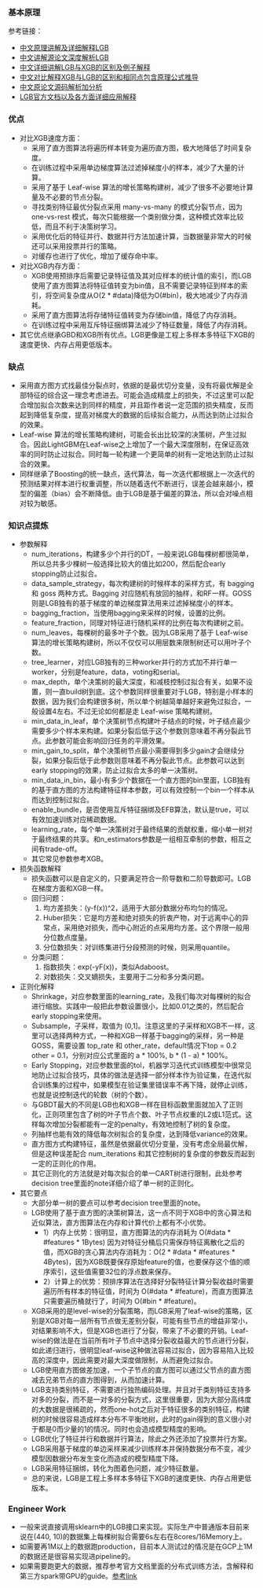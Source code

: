 ### 基本原理
参考链接：
- [中文原理讲解及详细解释LGB](https://zhuanlan.zhihu.com/p/99069186)
- [中文讲解源论文深度解析LGB](https://blog.csdn.net/anshuai_aw1/article/details/83048709)
- [中文详细讲解LGB与XGB的区别及例子解释](https://zhuanlan.zhihu.com/p/366952043)
- [中文对比解释XGB与LGB的区别和相同点包含原理公式推导](https://zhuanlan.zhihu.com/p/87885678)
- [中文原论文源码解析加分析](https://mp.weixin.qq.com/s/XxFHmxV4_iDq8ksFuZM02w)
- [LGB官方文档以及各方面详细应用解释](https://lightgbm.readthedocs.io/en/stable/index.html)
### 优点
- 对比XGB速度方面：
  - 采用了直方图算法将遍历样本转变为遍历直方图，极大地降低了时间复杂度。
  - 在训练过程中采用单边梯度算法过滤掉梯度小的样本，减少了大量的计算。
  - 采用了基于 Leaf-wise 算法的增长策略构建树，减少了很多不必要地计算量及不必要的节点分裂。
  - 寻找类别特征最优分裂点采用 many-vs-many 的模式分裂节点，因为one-vs-rest 模式，每次只能根据一个类别做分类，这种模式效率比较低，而且不利于决策树学习。
  - 采用优化后的特征并行、数据并行方法加速计算，当数据量非常大的时候还可以采用投票并行的策略。
  - 对缓存也进行了优化，增加了缓存命中率。
- 对比XGB内存方面：
  - XGB使用预排序后需要记录特征值及其对应样本的统计值的索引，而LGB使用了直方图算法将特征值转变为bin值，且不需要记录特征到样本的索引，将空间复杂度从O(2 * #data)降低为O(#bin)，极大地减少了内存消耗。
  - 采用了直方图算法将存储特征值转变为存储bin值，降低了内存消耗。
  - 在训练过程中采用互斥特征捆绑算法减少了特征数量，降低了内存消耗。
- 其它优点继承GBD和XGB所有优点。LGB更像是工程上多样本多特征下XGB的速度更快、内存占用更低版本。
### 缺点
- 采用直方图方式找最佳分裂点时，依据的是最优切分变量，没有将最优解是全部特征的综合这一理念考虑进去。可能会造成精度上的损失，不过这里可以配合增加拟合次数来达到同样的精度，并且距作者说一定范围的损失精度，反而起到降低复杂度，提高对梯度大的数据的后续拟合能力，从而达到防止过拟合的效果。
- Leaf-wise 算法的增长策略构建树，可能会长出比较深的决策树，产生过拟合。因此LightGBM在Leaf-wise之上增加了一个最大深度限制，在保证高效率的同时防止过拟合。同时每一轮构建一个更简单的树有一定地达到防止过拟合的效果。
- 同样继承了Boosting的统一缺点，迭代算法，每一次迭代都根据上一次迭代的预测结果对样本进行权重调整，所以随着迭代不断进行，误差会越来越小，模型的偏差（bias）会不断降低。由于LGB是基于偏差的算法，所以会对噪点相对较为敏感。
### 知识点提炼
- 参数解释
  - num_iterations，构建多少个并行的DT，一般来说LGB每棵树都很简单，所以总共多少棵树一般选择比较大的值比如200，然后配合early stopping防止过拟合。
  - data_sample_strategy，每次构建树的时候样本的采样方式，有 bagging 和 goss 两种方式。Bagging 对应随机有放回的抽样，和RF一样。GOSS 则是LGB独有的基于梯度的单边梯度算法用来过滤掉梯度小的样本。
  - bagging_fraction，当使用bagging来采样的时候，设置的比例。
  - feature_fraction，同理对特征进行随机采样的比例在每次构建树之前。
  - num_leaves，每棵树的最多叶子个数。因为LGB采用了基于 Leaf-wise 算法的增长策略构建树，所以不仅仅可以用层数来限制树还可以用叶子个数。
  - tree_learner，对应LGB独有的三种worker并行的方式加不并行单一worker，分别是feature，data，voting和serial。
  - max_depth，单个决策树的最大深度，和减枝控制过拟合有关，如果不设置，则一直build树到底。这个参数同样很重要对于LGB，特别是小样本的数据，因为我们会构建很多树，所以单个树越简单越好来避免过拟合，一般设置4左右。不过无论如何都是走 Leaf-wise 策略构建树。
  - min_data_in_leaf，单个决策树节点构建叶子结点的时候，叶子结点最少需要多少个样本来构建。如果分裂后低于这个参数则意味着不再分裂此节点。此参数可能会影响回归任务的平滑效果。
  - min_gain_to_split，单个决策树节点最小需要得到多少gain才会继续分裂，如果分裂后低于此参数则意味着不再分裂此节点。此参数可以达到early stopping的效果，防止过拟合太多的单一决策树。
  - min_data_in_bin，最小有多少个数据在一个直方图的bin里面，LGB独有的基于直方图的方法构建特征样本参数，可以有效控制一个bin一个样本从而达到控制过拟合。
  - enable_bundle，是否使用互斥特征捆绑及EFB算法，默认是true，可以有效加速训练对应稀疏数据。
  - learning_rate，每个单一决策树对于最终结果的贡献权重，缩小单一树对于最终结果的共享。和n_estimators参数是一组相互牵制的参数，相互之间有trade-off。
  - 其它常见参数参考XGB。
- 损失函数解释
  - 损失函数可以是自定义的，只要满足符合一阶导数和二阶导数即可。LGB在梯度方面和XGB一样。
  - 回归问题：
    1. 均方差损失：(y-f(x))^2，适用于大部分数据分布均匀的情况。
    2. Huber损失：它是均方差和绝对损失的折衷产物，对于远离中心的异常点，采用绝对损失，而中心附近的点采用均方差。这个界限一般用分位数点度量。
    3. 分位数损失：对训练集进行分段预测的时候，则采用quantile。
  - 分类问题：
    1. 指数损失：exp(-yF(x))，类似Adaboost。
    2. 对数损失：交叉嫡损失，主要用于二分和多分类问题。
- 正则化解释
  - Shrinkage，对应参数里面的learning_rate，及我们每次对每棵树的拟合进行缩放。实践中一般把此参数设置很小，比如0.01之类的，然后配合early stopping来使用。
  - Subsample，子采样，取值为 (0,1]。注意这里的子采样和XGB不一样，这里可以选择两种方式，一种和XGB一样基于bagging的采样，另一种是GOSS，需要设置 top_rate 和 other_rate，default情况下top = 0.2 other = 0.1，分别对应公式里面的 a * 100%, b * (1 - a) * 100%。
  - Early Stopping，对应参数里面的tol，机器学习迭代式训练模型中很常见地防止过拟合技巧，具体的做法是选择一部分样本作为验证集，在迭代拟合训练集的过程中，如果模型在验证集里错误率不再下降，就停止训练，也就是说控制迭代的轮数（树的个数）。
  - 与GBDT最大的不同是LGB也和XGB一样在目标函数里面就加入了正则化，正则项里包含了树的叶子节点个数、叶子节点权重的L2或L1范式。这样每次增加分裂都能有一定的penalty，有效地控制了树的复杂度。
  - 列抽样也能有效的降低每次树拟合的复杂度，达到降低variance的效果。
  - 直方图方式构建特征，虽然是依据最优切分变量，没有考虑全局最优解，但是这种误差配合 num_iterations 和其它控制树的复杂度的参数反而起到一定的正则化的作用。
  - 其它正则化的方法就是对每次拟合的单一CART树进行限制，此处参考decision tree里面的note详细介绍了单一树的正则化。
- 其它要点 
  - 大部分单一树的要点可以参考decision tree里面的note。
  - LGB使用了基于直方图的决策树算法，这一点不同于XGB中的贪心算法和近似算法，直方图算法在内存和计算代价上都有不小优势。
    - 1）内存上优势：很明显，直方图算法的内存消耗为 O(#data * #features * 1Bytes) 因为对特征分桶后只需保存特征离散化之后的值，而XGB的贪心算法内存消耗为：O(2 * #data * #features * 4Bytes)，因为XGB既要保存原始feature的值，也要保存这个值的顺序索引，这些值需要32位的浮点数来保存。
    - 2）计算上的优势：预排序算法在选择好分裂特征计算分裂收益时需要遍历所有样本的特征值，时间为 O(#data * #feature)，而直方图算法只需要遍历桶就行了，时间为 O(#bin * #feature)。
  - XGB采用的是level-wise的分裂策略，而LGB采用了leaf-wise的策略，区别是XGB对每一层所有节点做无差别分裂，可能有些节点的增益非常小，对结果影响不大，但是XGB也进行了分裂，带来了不必要的开销。Leaf-wise的做法是在当前所有叶子节点中选择分裂收益最大的节点进行分裂，如此递归进行，很明显leaf-wise这种做法容易过拟合，因为容易陷入比较高的深度中，因此需要对最大深度做限制，从而避免过拟合。
  - LGB使用直方图做差加速，一个子节点的直方图可以通过父节点的直方图减去兄弟节点的直方图得到，从而加速计算。
  - LGB支持类别特征，不需要进行独热编码处理。并且对于类别特征支持多对多的分裂，而不是一对多的分裂方式，这里很重要，因为大部分高纬度的大数据是很稀疏的，然而one-hot之后对于特征很多的类别特征，构建树的时候很容易造成样本分布不平衡地树，此时的gain得到的意义很小对于都是0而少量的1的情况。同时也会造成模型精度的影响。
  - LGB优化了特征并行和数据并行算法，除此之外还添加了投票并行方案。
  - LGB采用基于梯度的单边采样来减少训练样本并保持数据分布不变，减少模型因数据分布发生变化而造成的模型精度下降。
  - LGB采用特征捆绑，转化为图着色问题，减少特征数量。
  - 总的来说，LGB是工程上多样本多特征下XGB的速度更快、内存占用更低版本。
### Engineer Work
- 一般来说直接调用sklearn中的LGB接口来实现。实际生产中普通版本目前来说在(440, 10)的数据集上每棵树拟合需要6s左右在8cores/16Memory上。
- 如需要再1M以上的数据跑production，目前本人测试过的情况是在GCP上1M的数据还是很容易实现进pipeline的。
- 如果需要跑更大的数据，推荐参考官方文档里面的分布式训练方法，含解释和第三方spark带GPU的guide。[参考link](https://lightgbm.readthedocs.io/en/latest/Parallel-Learning-Guide.html)